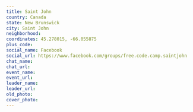 ```yaml
---
title: Saint John
country: Canada
state: New Brunswick
city: Saint John
neighborhood: 
coordinates: 45.278015, -66.055875
plus_code:
social_name: Facebook
social_url: https://www.facebook.com/groups/free.code.camp.saintjohn
chat_name:
chat_url:
event_name:
event_url:
leader_name:
leader_url:
old_photo: 
cover_photo:
---
```

